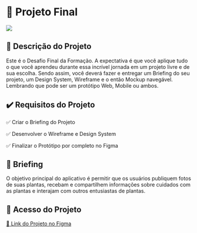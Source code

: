 # **💾 Projeto Final**

![](https://i.ibb.co/grkJBkY/dio-prot-tipo-naveg-vel.png)

## 📃 Descrição do Projeto

Este é o Desafio Final da Formação. A expectativa é que você aplique tudo o que você aprendeu durante essa incrível jornada em um projeto livre e de sua escolha. Sendo assim, você deverá fazer e entregar um Briefing do seu projeto, um Design System, Wireframe e o então Mockup navegável. Lembrando que pode ser um protótipo Web, Mobile ou ambos.

## ✔️ **Requisitos do Projeto**

✅ Criar o Briefing do Projeto

✅ Desenvolver o Wireframe e Design System

✅ Finalizar o Protótipo por completo no Figma 

## 📝 Briefing

O objetivo principal do aplicativo é permitir que os usuários publiquem fotos de suas plantas, recebam e compartilhem informações sobre cuidados com as plantas e interajam com outros entusiastas de plantas.

## 📂 Acesso do Projeto

[🔗 Link do Projeto no Figma](https://www.figma.com/file/KmB3Mh7LfDbwQH6bwHkgtf/Prot%C3%B3tipo-Naveg%C3%A1vel-%7C-DIO?node-id=1%3A3&t=hqlsvCVXc7ccd3u4-1)

